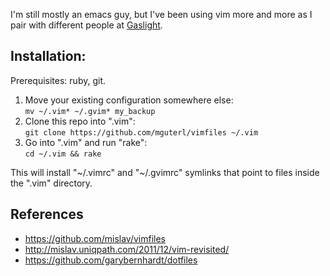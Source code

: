 I'm still mostly an emacs guy, but I've been using vim more and more as I pair
with different people at [Gaslight](http://gaslight.co).

## Installation:

Prerequisites: ruby, git.

1. Move your existing configuration somewhere else:  
   `mv ~/.vim* ~/.gvim* my_backup`
2. Clone this repo into ".vim":  
   `git clone https://github.com/mguterl/vimfiles ~/.vim`
3. Go into ".vim" and run "rake":  
   `cd ~/.vim && rake`

This will install "~/.vimrc" and "~/.gvimrc" symlinks that point to
files inside the ".vim" directory.

## References

* https://github.com/mislav/vimfiles
* http://mislav.uniqpath.com/2011/12/vim-revisited/
* https://github.com/garybernhardt/dotfiles

